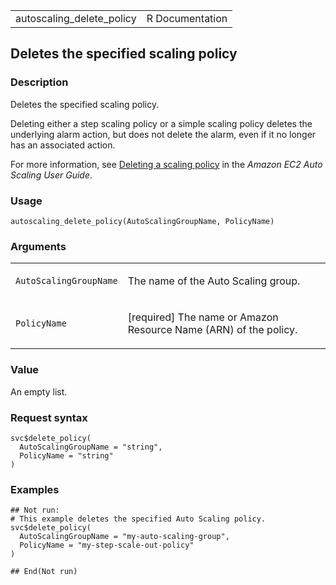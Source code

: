 <table style="width: 100%;">
<tbody>
<tr class="odd">
<td>autoscaling_delete_policy</td>
<td style="text-align: right;">R Documentation</td>
</tr>
</tbody>
</table>

## Deletes the specified scaling policy

### Description

Deletes the specified scaling policy.

Deleting either a step scaling policy or a simple scaling policy deletes
the underlying alarm action, but does not delete the alarm, even if it
no longer has an associated action.

For more information, see [Deleting a scaling
policy](https://docs.aws.amazon.com/autoscaling/ec2/userguide/deleting-scaling-policy.html)
in the *Amazon EC2 Auto Scaling User Guide*.

### Usage

    autoscaling_delete_policy(AutoScalingGroupName, PolicyName)

### Arguments

<table>
<colgroup>
<col style="width: 35%" />
<col style="width: 65%" />
</colgroup>
<tbody>
<tr class="odd">
<td><code
id="autoscaling_delete_policy_:_AutoScalingGroupName">AutoScalingGroupName</code></td>
<td><p>The name of the Auto Scaling group.</p></td>
</tr>
<tr class="even">
<td><code
id="autoscaling_delete_policy_:_PolicyName">PolicyName</code></td>
<td><p>[required] The name or Amazon Resource Name (ARN) of the
policy.</p></td>
</tr>
</tbody>
</table>

### Value

An empty list.

### Request syntax

    svc$delete_policy(
      AutoScalingGroupName = "string",
      PolicyName = "string"
    )

### Examples

    ## Not run: 
    # This example deletes the specified Auto Scaling policy.
    svc$delete_policy(
      AutoScalingGroupName = "my-auto-scaling-group",
      PolicyName = "my-step-scale-out-policy"
    )

    ## End(Not run)
